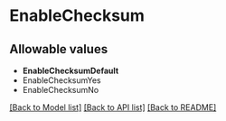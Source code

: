 # EnableChecksum



## Allowable values
* **EnableChecksumDefault**
* EnableChecksumYes
* EnableChecksumNo

[[Back to Model list]](../README.md#documentation-for-models) [[Back to API list]](../README.md#documentation-for-api-endpoints) [[Back to README]](../README.md)
